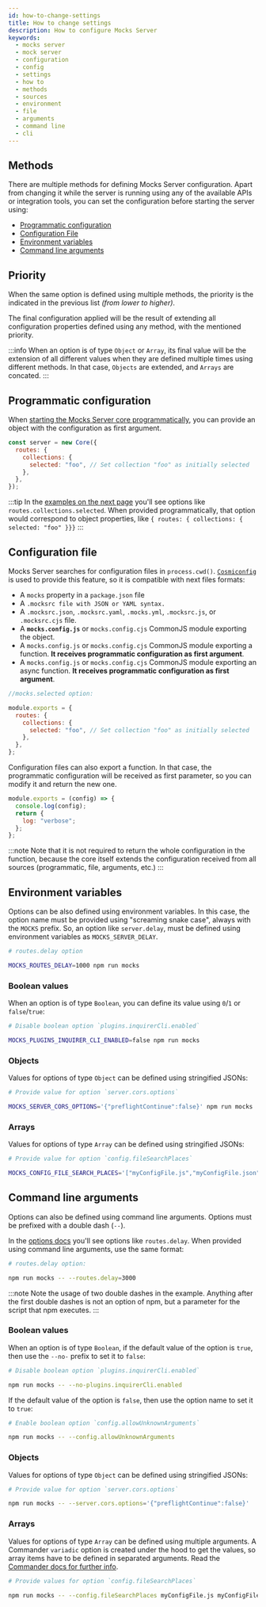 ```yaml
---
id: how-to-change-settings
title: How to change settings
description: How to configure Mocks Server
keywords:
  - mocks server
  - mock server
  - configuration
  - config
  - settings
  - how to
  - methods
  - sources
  - environment
  - file
  - arguments
  - command line
  - cli
---
```


## Methods

There are multiple methods for defining Mocks Server configuration. Apart from changing it while the server is running using any of the available APIs or integration tools, you can set the configuration before starting the server using:

* [Programmatic configuration](#programmatic-configuration)
* [Configuration File](#configuration-file)
* [Environment variables](#environment-variables)
* [Command line arguments](#command-line-arguments)

## Priority

When the same option is defined using multiple methods, the priority is the indicated in the previous list _(from lower to higher)_.

The final configuration applied will be the result of extending all configuration properties defined using any method, with the mentioned priority.

:::info
When an option is of type `Object` or `Array`, its final value will be the extension of all different values when they are defined multiple times using different methods. In that case, `Objects` are extended, and `Arrays` are concated.
:::

## Programmatic configuration

When [starting the Mocks Server core programmatically](integrations/javascript.md), you can provide an object with the configuration as first argument.

```js
const server = new Core({
  routes: {
    collections: {
      selected: "foo", // Set collection "foo" as initially selected
    },
  },
});
```

:::tip
In the [examples on the next page](configuration/options.md) you'll see options like `routes.collections.selected`. When provided programmatically, that option would correspond to object properties, like `{ routes: { collections: { selected: "foo" }}}`
:::

## Configuration file

Mocks Server searches for configuration files in `process.cwd()`. [`Cosmiconfig`](https://github.com/davidtheclark/cosmiconfig) is used to provide this feature, so it is compatible with next files formats:

* A `mocks` property in a `package.json` file
* A `.mocksrc file with JSON or YAML syntax.`
* A `.mocksrc.json`, `.mocksrc.yaml`, `.mocks.yml`, `.mocksrc.js`, or `.mocksrc.cjs` file.
* A __`mocks.config.js`__ or `mocks.config.cjs` CommonJS module exporting the object.
* A `mocks.config.js` or `mocks.config.cjs` CommonJS module exporting a function. __It receives programmatic configuration as first argument__.
* A `mocks.config.js` or `mocks.config.cjs` CommonJS module exporting an async function. __It receives programmatic configuration as first argument__.

```js
//mocks.selected option:

module.exports = {
  routes: {
    collections: {
      selected: "foo", // Set collection "foo" as initially selected
    },
  },
};
```

Configuration files can also export a function. In that case, the programmatic configuration will be received as first parameter, so you can modify it and return the new one.

```js
module.exports = (config) => {
  console.log(config);
  return {
    log: "verbose";
  };
};
```

:::note
Note that it is not required to return the whole configuration in the function, because the core itself extends the configuration received from all sources (programmatic, file, arguments, etc.)
:::

## Environment variables

Options can be also defined using environment variables. In this case, the option name must be provided using "screaming snake case", always with the `MOCKS` prefix. So, an option like `server.delay`, must be defined using environment variables as `MOCKS_SERVER_DELAY`.

```sh
# routes.delay option

MOCKS_ROUTES_DELAY=1000 npm run mocks
```

### Boolean values

When an option is of type `Boolean`, you can define its value using `0`/`1` or `false`/`true`:

```sh
# Disable boolean option `plugins.inquirerCli.enabled`

MOCKS_PLUGINS_INQUIRER_CLI_ENABLED=false npm run mocks
```

### Objects

Values for options of type `Object` can be defined using stringified JSONs: 

```sh
# Provide value for option `server.cors.options`

MOCKS_SERVER_CORS_OPTIONS='{"preflightContinue":false}' npm run mocks
```

### Arrays

Values for options of type `Array` can be defined using stringified JSONs: 

```sh
# Provide value for option `config.fileSearchPlaces`

MOCKS_CONFIG_FILE_SEARCH_PLACES='["myConfigFile.js","myConfigFile.json"]' npm run mocks
```

## Command line arguments

Options can also be defined using command line arguments. Options must be prefixed with a double dash (`--`).

In the [options docs](configuration/options.md) you'll see options like `routes.delay`. When provided using command line arguments, use the same format:

```sh
# routes.delay option:

npm run mocks -- --routes.delay=3000
```

:::note
Note the usage of two double dashes in the example. Anything after the first double dashes is not an option of npm, but a parameter for the script that npm executes.
:::

### Boolean values

When an option is of type `Boolean`, if the default value of the option is `true`, then use the `--no-` prefix to set it to `false`:

```sh
# Disable boolean option `plugins.inquirerCli.enabled`

npm run mocks -- --no-plugins.inquirerCli.enabled
```

If the default value of the option is `false`, then use the option name to set it to `true`:

```sh
# Enable boolean option `config.allowUnknownArguments`

npm run mocks -- --config.allowUnknownArguments
```

### Objects

Values for options of type `Object` can be defined using stringified JSONs: 

```sh
# Provide value for option `server.cors.options`

npm run mocks -- --server.cors.options='{"preflightContinue":false}'
```

### Arrays

Values for options of type `Array` can be defined using multiple arguments. A Commander `variadic` option is created under the hood to get the values, so array items have to be defined in separated arguments. Read the [Commander docs for further info](https://github.com/tj/commander.js/#variadic-option).

```sh
# Provide values for option `config.fileSearchPlaces`

npm run mocks -- --config.fileSearchPlaces myConfigFile.js myConfigFile2.js 
```
